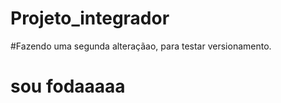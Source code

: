 # Projeto_integrador

#Fazendo uma segunda alteraçãao, para testar versionamento. 

# sou fodaaaaa 
